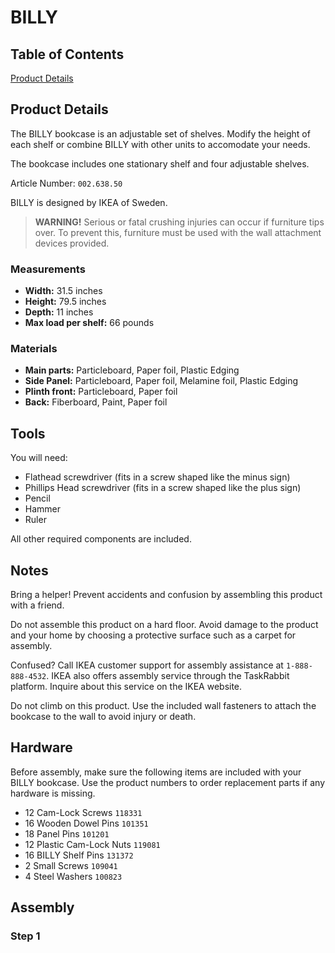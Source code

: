 # BILLY

## Table of Contents
[Product Details](#product-details)


## Product Details <a name="product-details"></a>

The BILLY bookcase is an adjustable set of shelves. Modify the height of each shelf or combine BILLY with other units to accomodate your needs.

The bookcase includes one stationary shelf and four adjustable shelves.

Article Number: `002.638.50`

BILLY is designed by IKEA of Sweden.

> **WARNING!** Serious or fatal crushing injuries can occur if furniture tips over. To prevent this, furniture must be used with the wall attachment devices provided.

### Measurements

- **Width:** 31.5 inches
- **Height:** 79.5 inches
- **Depth:** 11 inches
- **Max load per shelf:** 66 pounds

### Materials

- **Main parts:** Particleboard, Paper foil, Plastic Edging
- **Side Panel:** Particleboard, Paper foil, Melamine foil, Plastic Edging
- **Plinth front:** Particleboard, Paper foil
- **Back:** Fiberboard, Paint, Paper foil

## Tools

You will need:
- Flathead screwdriver (fits in a screw shaped like the minus sign)
- Phillips Head screwdriver (fits in a screw shaped like the plus sign)
- Pencil
- Hammer
- Ruler

All other required components are included.

## Notes

Bring a helper! Prevent accidents and confusion by assembling this product with a friend.

Do not assemble this product on a hard floor. Avoid damage to the product and your home by choosing a protective surface such as a carpet for assembly.

Confused? Call IKEA customer support for assembly assistance at `1-888-888-4532`. IKEA also offers assembly service through the TaskRabbit platform. Inquire about this service on the IKEA website.

Do not climb on this product. Use the included wall fasteners to attach the bookcase to the wall to avoid injury or death.

## Hardware

Before assembly, make sure the following items are included with your BILLY bookcase. Use the product numbers to order replacement parts if any hardware is missing.
- 12 Cam-Lock Screws `118331`
- 16 Wooden Dowel Pins `101351`
- 18 Panel Pins `101201`
- 12 Plastic Cam-Lock Nuts `119081`
- 16 BILLY Shelf Pins `131372`
- 2 Small Screws `109041`
- 4 Steel Washers `100823`

## Assembly

### Step 1


